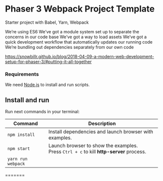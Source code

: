 # Phaser 3 Webpack Project Template

Starter project with Babel, Yarn, Webpack

We’re using ES6
We’ve got a module system set up to separate the concerns in our code base
We’ve got a way to load assets
We’ve got a quick development workflow that automatically updates our running code
We’re bundling out dependencies separately from our own code

https://snowbillr.github.io/blog/2018-04-09-a-modern-web-development-setup-for-phaser-3/#putting-it-all-together

### Requirements

We need [Node.js](https://nodejs.org) to install and run scripts.

## Install and run

Run next commands in your terminal:

| Command | Description |
|---------|-------------|
| `npm install` | Install dependencies and launch browser with examples.|
| `npm start` | Launch browser to show the examples. <br> Press `Ctrl + c` to kill **http-server** process. |
| `yarn run webpack` |
=======
